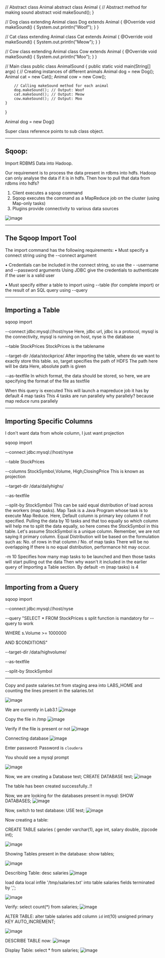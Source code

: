 // Abstract class Animal
abstract class Animal {
    // Abstract method for making sound
    abstract void makeSound();
}

// Dog class extending Animal
class Dog extends Animal {
    @Override
    void makeSound() {
        System.out.println("Woof");
    }
}

// Cat class extending Animal
class Cat extends Animal {
    @Override
    void makeSound() {
        System.out.println("Meow");
    }
}

// Cow class extending Animal
class Cow extends Animal {
    @Override
    void makeSound() {
        System.out.println("Moo");
    }
}

// Main class
public class AnimalSound {
    public static void main(String[] args) {
        // Creating instances of different animals
        Animal dog = new Dog();
        Animal cat = new Cat();
        Animal cow = new Cow();

        // Calling makeSound method for each animal
        dog.makeSound(); // Output: Woof
        cat.makeSound(); // Output: Meow
        cow.makeSound(); // Output: Moo
    }
}

Animal dog = new Dog()

Super class reference points to sub class object.

---

## Sqoop:

Import RDBMS Data into Hadoop.

Our requirement is to process the data present in rdbms into hdfs.
Hadoop can only analyse the data if it is in hdfs.
Then how to pull that data from rdbms into hdfs?

1. Client executes a
sqoop command
2. Sqoop executes the
command as a MapReduce
job on the cluster (using
Map-only tasks)
3. Plugins provide connectivity to
various data sources

![image](https://github.com/user-attachments/assets/943fe696-4f41-40dd-aa19-964e7be220e2)

---

## The Sqoop Import Tool

The import command has the following requirements:
• Must specify a connect string using the --connect argument

• Credentials can be included in the connect string, so use the -
-username and --password arguments
Using JDBC give the credentials to authenticate if the user is a valid user

• Must specify either a table to import using --table (for complete import) or the
result of an SQL query using --query

---

## Importing a Table

sqoop import

--connect jdbc:mysql://host/nyse
Here, jdbc url, jdbc is a protocol, mysql is the connectivity, mysql is running on host, nyse is the database

--table StockPrices
StockPrices is the tablename

--target-dir /data/stockprice/
After importing the table, where do we want to exactly store this table.
so, target specifies the path of HDFS
The path here will be data
Here, absolute path is given

--as-textfile
In which format, the data should be stored, so here, we are specifying the format of the file as textfile

When this query is executed
This will launch a mapreduce job
it has by default 4 map tasks
This 4 tasks are run parallely
why parallely? because map reduce runs parallely

---

## Importing Specific Columns

I don't want data from whole column, I just want projection

sqoop import

--connect jdbc:mysql://host/nyse

--table StockPrices

--columns StockSymbol,Volume,
High,ClosingPrice
This is known as projection

--target-dir /data/dailyhighs/

--as-textfile

--split-by StockSymbol
This can be said equal distribution of load across the workers (map tasks).
Map Task is a Java Program whose task is to execute Map Reduce.
Here, Default column is primary key column if not specified.
Pulling the data by 10 tasks and that too equally so which column will help me to split the data equally,
so here comes the StockSymbol in this table.
Let's assume StockSymbol is a unique column. Remember, we are not saying it primary column.
Equal Distribution will be based on the formulation such as:
No. of rows in that column / No. of map tasks
There will be no overlapping
If there is no equal distribution, performance hit may occur.

-m 10
Specifies how many map tasks to be launched and then those tasks will start pulling out the data
Then why wasn't it included in the earlier query of Importing a Table section.
By default -m (map tasks) is 4

---

## Importing from a Query

sqoop import

--connect jdbc:mysql://host/nyse

--query "SELECT * FROM StockPrices s
split function is mandatory for --query to work

WHERE s.Volume >= 1000000

AND \$CONDITIONS"

--target-dir /data/highvolume/

--as-textfile

--split-by StockSymbol

---

Copy and paste salaries.txt from staging area into LABS_HOME
and counting the lines present in the salaries.txt

![image](https://github.com/user-attachments/assets/6378aba5-6161-45c5-9d93-9d7b1e681de1)

We are currently in Lab3.1
![image](https://github.com/user-attachments/assets/38fd515f-d743-403e-95e2-379a7475d2b9)


Copy the file in /tmp
![image](https://github.com/user-attachments/assets/eb511973-a879-4597-a9fa-e793e68a74d4)


Verify if the file is present or not
![image](https://github.com/user-attachments/assets/dd2098e7-c86e-4f3e-94e0-f342e6e10e7a)


Connecting database
![image](https://github.com/user-attachments/assets/f87e86f3-91aa-40dd-8818-180e6b1a7ee3)

Enter password:
Password is `cloudera`

You should see a mysql prompt

![image](https://github.com/user-attachments/assets/1bc137c6-b772-404a-8a46-82c077164613)

Now, we are creating a Database test;
CREATE DATABASE test;
![image](https://github.com/user-attachments/assets/cf8d2aa9-ea11-4773-a034-4f6b47818673)

The table has been created successfully..!!

Now, we are looking for the databases present in mysql:
SHOW DATABASES;
![image](https://github.com/user-attachments/assets/6a86aa99-9095-4f7d-b5ff-0fae5073929b)

Now, switch to test database:
USE test;
![image](https://github.com/user-attachments/assets/c7238cd0-e422-4003-b155-8badcbf65808)

Now creating a table:

CREATE TABLE salaries (
gender varchar(1),
age int,
salary double,
zipcode int);

![image](https://github.com/user-attachments/assets/d2491f82-e154-4b8c-9aac-b00903e0ea9e)

Showing Tables present in the database:
show tables;

![image](https://github.com/user-attachments/assets/a71f47ce-44fa-4509-85c1-e45bebeb2d70)

Describing Table:
desc salaries
![image](https://github.com/user-attachments/assets/65ddef56-5ee1-4942-9e84-124082e02170)

load data local infile '/tmp/salaries.txt' into table salaries fields terminated by ',';

![image](https://github.com/user-attachments/assets/18948897-6790-4e4d-9573-9e1d438ad89b)

Verify:
select count(*) from salaries;
![image](https://github.com/user-attachments/assets/c046383c-398e-4f48-9153-9f7f3ef9eb83)

ALTER TABLE:
alter table salaries add column `id` int(10) unsigned primary KEY AUTO_INCREMENT;

![image](https://github.com/user-attachments/assets/b9593375-976f-4ed3-8233-b1e369af15b0)

DESCRIBE TABLE now:
![image](https://github.com/user-attachments/assets/e3835905-2204-4e60-93bf-3d8f958f5a6a)

Display Table:
select * from salaries;
![image](https://github.com/user-attachments/assets/377384a6-2b1f-4a43-82ac-49b1d5ea129a)



























